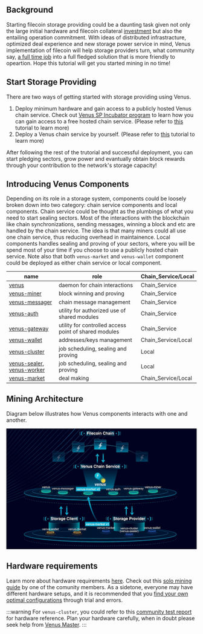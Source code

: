 ## Background

Starting filecoin storage providing could be a daunting task given not only the large initial hardware and filecoin collateral [investment](https://filscan.io/calculator) but also the entailing operation commitment. With ideas of distributed infrastracture, optimized deal experience and new storage power service in mind, Venus implementation of filecoin will help storage providers turn, what community say, [a full time job](https://filecoinproject.slack.com/archives/CEGN061C5/p1610810730117900?thread_ts=1610809298.116800&cid=CEGN061C5) into a full fledged solution that is more friendly to opeartion. Hope this tutorial will get you started mining in no time! 

## Start Storage Providing 

There are two ways of getting started with storage providing using Venus. 

1. Deploy minimum hardware and gain access to a publicly hosted Venus chain service. Check out [Venus SP Incubator program](https://venushub.io/incubator/) to learn how you can gain access to a free hosted chain service.<!--(Checkout venus incubation center page to learn more on how you can get an account setup!)--> (Please refer to [this](join-a-cs.md) tutorial to learn more)
2. Deploy a Venus chain service by yourself. (Please refer to [this](deploy-a-cs.md) tutorial to learn more)

After following the rest of the trutorial and successful deployment, you can start pledging sectors, grow power and evantually obtain block rewards through your contribution to the network's storage capacity!

## Introducing Venus Components

Depending on its role in a storage system, components could be loosely broken down into two category: chain service components and local components. Chain service could be thought as the plumbings of what you need to start sealing sectors. Most of the interactions with the blockchain like chain synchronizations, sending messages, winning a block and etc are handled by the chain service. The idea is that many miners could all use one chain service, thus reducing overhead in maintainence. Local components handles sealing and proving of your sectors, where you will be spend most of your time if you choose to use a publicly hosted chain service. Note also that both `venus-market` and `venus-wallet` component could be deployed as either chain service or local component. 

| name                                                         | role                                                  | Chain_Service/Local |
| ------------------------------------------------------------ | ----------------------------------------------------- | ------------------ |
| [venus](https://github.com/filecoin-project/venus)           | daemon for chain interactions                         | Chain_Service             |
| [venus-miner](https://github.com/filecoin-project/venus-miner) | block winning and proving                             | Chain_Service             |
| [venus-messager](https://github.com/filecoin-project/venus-messager) | chain message management                              | Chain_Service             |
| [venus-auth](https://github.com/filecoin-project/venus-auth) | utility for authorized use of shared modules          | Chain_Service             |
| [venus-gateway](https://github.com/ipfs-force-community/venus-gateway) | utility for controlled access point of shared modules | Chain_Service             |
| [venus-wallet](https://github.com/filecoin-project/venus-wallet) | addresses/keys management                             | Chain_Service/Local |
| [venus-cluster](https://github.com/ipfs-force-community/venus-cluster) | job scheduling, sealing and proving                   | Local        |
| [venus-sealer](https://github.com/filecoin-project/venus-sealer), [venus-worker](https://github.com/filecoin-project/venus-sealer) | job scheduling, sealing and proving                   | Local        |
| [venus-market](https://github.com/filecoin-project/venus-market) | deal making  | Chain_Service/Local |


## Mining Architecture

Diagram below illustrates how Venus components interacts with one and another.

![venus-cluster](../.vuepress/public/venus-cluster2.png)

## Hardware requirements

Learn more about hardware requirements [here](https://docs.filecoin.io/mine/hardware-requirements/#general-hardware-requirements). Check out this [solo mining guide](https://medium.com/zeethio/filecoin-solo-mining-rig-a549e7fa230d) by one of the comunity members. As a sidetone, everyone may have different hardware setups, and it is recommended that you [find your own optimal configurations](#finding-optimal-configurations) through trial and errors. 

:::warning
For `venus-cluster`, you could refer to this [community test report](https://github.com/filecoin-project/venus/discussions/4865) for hardware reference. Plan your hardware carefully, when in doubt please seek help from [Venus Master](https://venushub.io/master/).
:::